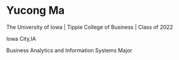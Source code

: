 # **Yucong Ma**

The University of Iowa | Tippie College of Business | Class of 2022

Iowa City,IA

Business Analytics and Information Systems Major
